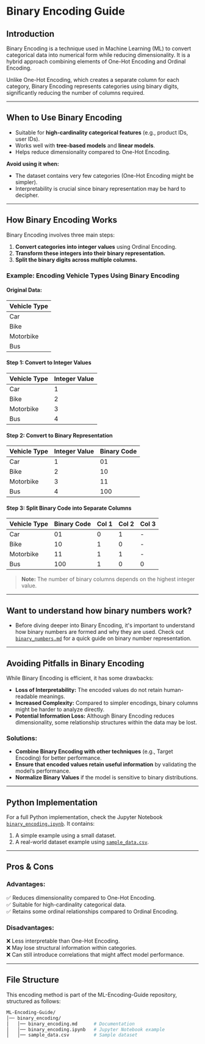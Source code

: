 # **Binary Encoding Guide**

## **Introduction**
Binary Encoding is a technique used in Machine Learning (ML) to convert categorical data into numerical form while reducing dimensionality. It is a hybrid approach combining elements of One-Hot Encoding and Ordinal Encoding. 

Unlike One-Hot Encoding, which creates a separate column for each category, Binary Encoding represents categories using binary digits, significantly reducing the number of columns required.

---

## **When to Use Binary Encoding**
- Suitable for **high-cardinality categorical features** (e.g., product IDs, user IDs).  
- Works well with **tree-based models** and **linear models**.  
- Helps reduce dimensionality compared to One-Hot Encoding.  

**Avoid using it when:**  
- The dataset contains very few categories (One-Hot Encoding might be simpler).  
- Interpretability is crucial since binary representation may be hard to decipher.  

---

## **How Binary Encoding Works**
Binary Encoding involves three main steps:
1. **Convert categories into integer values** using Ordinal Encoding.
2. **Transform these integers into their binary representation.**
3. **Split the binary digits across multiple columns.**

### **Example: Encoding Vehicle Types Using Binary Encoding**

#### **Original Data:**
| Vehicle Type | 
|-------------|
| Car         |
| Bike        |
| Motorbike   |
| Bus         |

#### **Step 1: Convert to Integer Values**
| Vehicle Type | Integer Value |
|-------------|--------------|
| Car         | 1            |
| Bike        | 2            |
| Motorbike   | 3            |
| Bus         | 4            |

#### **Step 2: Convert to Binary Representation**
| Vehicle Type | Integer Value | Binary Code |
|-------------|--------------|-------------|
| Car         | 1            | 01          |
| Bike        | 2            | 10          |
| Motorbike   | 3            | 11          |
| Bus         | 4            | 100         |

#### **Step 3: Split Binary Code into Separate Columns**
| Vehicle Type | Binary Code | Col 1 | Col 2 | Col 3 |
|-------------|------------|-------|-------|-------|
| Car         | 01         | 0     | 1     | -     |
| Bike        | 10         | 1     | 0     | -     |
| Motorbike   | 11         | 1     | 1     | -     |
| Bus         | 100        | 1     | 0     | 0     |

> **Note:** The number of binary columns depends on the highest integer value.
---

## **Want to understand how binary numbers work?**
- Before diving deeper into Binary Encoding, it's important to understand how binary numbers are formed and why they are used. Check out [`binary_numbers.md`](./binary_numbers_system.md) for a quick guide on binary number representation.

---

## **Avoiding Pitfalls in Binary Encoding**
While Binary Encoding is efficient, it has some drawbacks:

- **Loss of Interpretability:** The encoded values do not retain human-readable meanings.
- **Increased Complexity:** Compared to simpler encodings, binary columns might be harder to analyze directly.
- **Potential Information Loss:** Although Binary Encoding reduces dimensionality, some relationship structures within the data may be lost.

### **Solutions:**
- **Combine Binary Encoding with other techniques** (e.g., Target Encoding) for better performance.
- **Ensure that encoded values retain useful information** by validating the model’s performance.
- **Normalize Binary Values** if the model is sensitive to binary distributions.

---

## **Python Implementation**
For a full Python implementation, check the Jupyter Notebook [`binary_encoding.ipynb`](./binary_encoding.ipynb). It contains:  
1. A simple example using a small dataset.  
2. A real-world dataset example using [`sample_data.csv`](./sample_data.csv).  

---

## **Pros & Cons**
### **Advantages:**
✅ Reduces dimensionality compared to One-Hot Encoding.  
✅ Suitable for high-cardinality categorical data.  
✅ Retains some ordinal relationships compared to Ordinal Encoding.  

### **Disadvantages:**
❌ Less interpretable than One-Hot Encoding.  
❌ May lose structural information within categories.  
❌ Can still introduce correlations that might affect model performance.  

---

## **File Structure**
This encoding method is part of the ML-Encoding-Guide repository, structured as follows:
```bash
ML-Encoding-Guide/
│── binary_encoding/
│   │── binary_encoding.md      # Documentation
│   │── binary_encoding.ipynb   # Jupyter Notebook example
│   │── sample_data.csv         # Sample dataset
```
